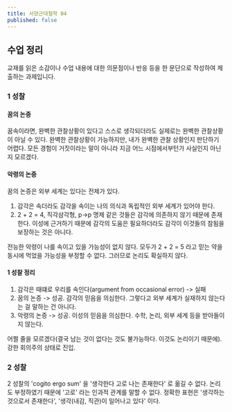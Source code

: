 ```yaml
---
title: 서양근대철학 04
published: false
---
```


## 수업 정리

교재를 읽은 소감이나 수업 내용에 대한 의문점이나 반응 등을 한 문단으로 작성하여 제출하는 과제입니다.

### 1 성찰

#### 꿈의 논증

꿈속이라면, 완벽한 관찰상황이 있다고 스스로 생각되더라도 실제로는 완벽한 관찰상황이 아닐 수 있다.
완벽한 관찰상황이 가능하지만, 내가 완벽한 관찰 상황인지 판단하기 어렵다.
모든 경험이 거짓이라는 말이 아니라 지금 어느 시점에서부턴가 사실인지 아닌지 모르겠다.

#### 악령의 논증

꿈의 논증은 외부 세계는 있다는 전제가 있다.
1) 감각은 속더라도 감각을 속이는 나의 의식과 독립적인 외부 세계가 있어야 한다.
2) 2 + 2 = 4, 직각삼각형, p->p 명제 같은 것들은 감각에 의존하지 않기 때문에 존재한다. 이성에 근거하기 때문에 감각의 도움은 필요하더라도 감각이 이것들의 참됨을 보장하는 것은 아니다.

전능한 악령이 나를 속이고 있을 가능성이 없지 않다.
모두가 2 + 2 = 5 라고 믿는 약을 동시에 먹었을 가능성을 부정할 수 없다.
그러므로 논리도 확실하지 않다.

#### 1 성찰 정리

1) 감각은 때떄로 우리를 속인다(argument from occasional error) -> 실패
2) 꿈의 논증 -> 성공. 감각의 믿음을 의심한다. 그렇다고 외부 세계가 실재하지 않는다는 걸 말하는 건 아니다.
3) 악령의 논증 -> 성공. 이성의 믿음을 의심한다. 수학, 논리, 외부 세계 등을 받아들이지 않는다.

어쩔 줄을 모르겠다(결국 남는 것이 없다는 것도 불가능하다. 이것도 논리이기 때문에). 강한 회의주의 상태로 진입.

### 2 성찰

2 성찰의 'cogito ergo sum' 을 '생각한다 고로 나는 존재한다' 로 옮길 수 없다.
논리도 부정하였기 때문에 '고로' 라는 인과적 관계를 말할 수 없다.
정확한 표현은 '생각하는 것으로서 존재한다', '생각(내감, 직관)이 일어나고 있다' 이다.
